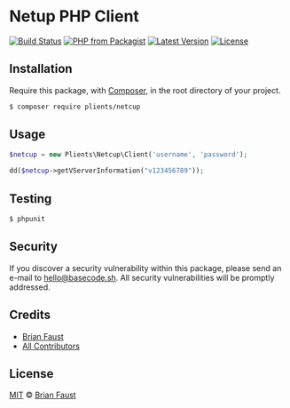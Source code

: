 # Netup PHP Client

[![Build Status](https://img.shields.io/travis/plients/Netcup-PHP-Client/master.svg?style=flat-square)](https://travis-ci.org/plients/Netcup-PHP-Client)
[![PHP from Packagist](https://img.shields.io/packagist/php-v/plients/netcup.svg?style=flat-square)]()
[![Latest Version](https://img.shields.io/github/release/plients/Netcup-PHP-Client.svg?style=flat-square)](https://github.com/plients/Netcup-PHP-Client/releases)
[![License](https://img.shields.io/packagist/l/plients/Netcup-PHP-Client.svg?style=flat-square)](https://packagist.org/packages/plients/Netcup-PHP-Client)

## Installation

Require this package, with [Composer](https://getcomposer.org/), in the root directory of your project.

```bash
$ composer require plients/netcup
```

## Usage

```php
$netcup = new Plients\Netcup\Client('username', 'password');

dd($netcup->getVServerInformation("v123456789"));
```

## Testing

``` bash
$ phpunit
```

## Security

If you discover a security vulnerability within this package, please send an e-mail to hello@basecode.sh. All security vulnerabilities will be promptly addressed.

## Credits

- [Brian Faust](https://github.com/faustbrian)
- [All Contributors](../../contributors)

## License

[MIT](LICENSE) © [Brian Faust](https://basecode.sh)
